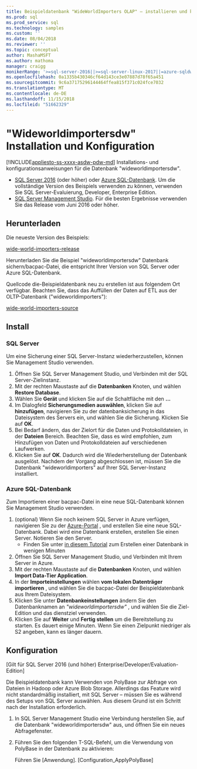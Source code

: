 ```yaml
---
title: Beispieldatenbank "WideWorldImporters OLAP" – installieren und konfigurieren Sie-SQL | Microsoft-Dokumentation
ms.prod: sql
ms.prod_service: sql
ms.technology: samples
ms.custom: ''
ms.date: 08/04/2018
ms.reviewer: ''
ms.topic: conceptual
author: MashaMSFT
ms.author: mathoma
manager: craigg
monikerRange: '>=sql-server-2016||>=sql-server-linux-2017||=azure-sqldw-latest||>=aps-pdw-2016||=sqlallproducts-allversions||=azuresqldb-mi-current'
ms.openlocfilehash: 0a1335b430346cf64d143ce3e07887d78f65a451
ms.sourcegitcommit: 9c6a37175296144464ffea815f371c024fce7032
ms.translationtype: MT
ms.contentlocale: de-DE
ms.lasthandoff: 11/15/2018
ms.locfileid: "51662329"
---
```

# <a name="wideworldimportersdw-installation-and-configuration"></a>"Wideworldimportersdw" Installation und Konfiguration
[!INCLUDE[appliesto-ss-xxxx-asdw-pdw-md](../includes/appliesto-ss-xxxx-asdw-pdw-md.md)]
Installations- und konfigurationsanweisungen für die Datenbank "wideworldimportersdw".

- [SQL Server 2016](https://www.microsoft.com/evalcenter/evaluate-sql-server-2016) (oder höher) oder [Azure SQL-Datenbank](https://azure.microsoft.com/services/sql-database/). Um die vollständige Version des Beispiels verwenden zu können, verwenden Sie SQL Server-Evaluierung, Developer, Enterprise Edition.
- [SQL Server Management Studio](../ssms/download-sql-server-management-studio-ssms.md). Für die besten Ergebnisse verwenden Sie das Release vom Juni 2016 oder höher.

## <a name="download"></a>Herunterladen

Die neueste Version des Beispiels:

[wide-world-importers-release](https://go.microsoft.com/fwlink/?LinkID=800630)

Herunterladen Sie die Beispiel "wideworldimportersdw" Datenbank sichern/bacpac-Datei, die entspricht Ihrer Version von SQL Server oder Azure SQL-Datenbank.

Quellcode die-Beispieldatenbank neu zu erstellen ist aus folgendem Ort verfügbar. Beachten Sie, dass das Auffüllen der Daten auf ETL aus der OLTP-Datenbank ("wideworldimporters"):

[wide-world-importers-source](https://github.com/Microsoft/sql-server-samples/tree/master/samples/databases/wide-world-importers/wwi-dw-database-scripts)

## <a name="install"></a>Install


### <a name="sql-server"></a>SQL Server

Um eine Sicherung einer SQL Server-Instanz wiederherzustellen, können Sie Management Studio verwenden.

1. Öffnen Sie SQL Server Management Studio, und Verbinden mit der SQL Server-Zielinstanz.
2. Mit der rechten Maustaste auf die **Datenbanken** Knoten, und wählen **Restore Database**.
3. Wählen Sie **Gerät** und klicken Sie auf die Schaltfläche mit den **...**
4. Im Dialogfeld **Sicherungsmedien auswählen**, klicken Sie auf **hinzufügen**, navigieren Sie zu der datenbanksicherung in das Dateisystem des Servers ein, und wählen Sie die Sicherung. Klicken Sie auf **OK**.
5. Bei Bedarf ändern, das der Zielort für die Daten und Protokolldateien, in der **Dateien** Bereich. Beachten Sie, dass es wird empfohlen, zum Hinzufügen von Daten und Protokolldateien auf verschiedenen Laufwerken.
6. Klicken Sie auf **OK**. Dadurch wird die Wiederherstellung der Datenbank ausgelöst. Nachdem der Vorgang abgeschlossen ist, müssen Sie die Datenbank "wideworldimporters" auf Ihrer SQL Server-Instanz installiert.

### <a name="azure-sql-database"></a>Azure SQL-Datenbank

Zum Importieren einer bacpac-Datei in eine neue SQL-Datenbank können Sie Management Studio verwenden.

1. (optional) Wenn Sie noch keinem SQL Server in Azure verfügen, navigieren Sie zu der [Azure-Portal](https://portal.azure.com/) , und erstellen Sie eine neue SQL-Datenbank. Dabei wird eine Datenbank erstellen, erstellen Sie einen Server. Notieren Sie den Server.
   - Finden Sie unter [in diesem Tutorial](https://azure.microsoft.com/documentation/articles/sql-database-get-started/) zum Erstellen einer Datenbank in wenigen Minuten
2. Öffnen Sie SQL Server Management Studio, und Verbinden mit Ihrem Server in Azure.
3. Mit der rechten Maustaste auf die **Datenbanken** Knoten, und wählen **Import Data-Tier Application**.
4. In der **Importeinstellungen** wählen **vom lokalen Datenträger importieren** , und wählen Sie die bacpac-Datei der Beispieldatenbank aus Ihrem Dateisystem.
5. Klicken Sie unter **Datenbankeinstellungen** ändern Sie den Datenbanknamen an *"wideworldimportersdw"* , und wählen Sie die Ziel-Edition und das dienstziel verwenden.
6. Klicken Sie auf **Weiter** und **Fertig stellen** um die Bereitstellung zu starten. Es dauert einige Minuten. Wenn Sie einen Zielpunkt niedriger als S2 angeben, kann es länger dauern.

## <a name="configuration"></a>Konfiguration

[Gilt für SQL Server 2016 (und höher) Enterprise/Developer/Evaluation-Edition]

Die Beispieldatenbank kann Verwenden von PolyBase zur Abfrage von Dateien in Hadoop oder Azure Blob Storage. Allerdings das Feature wird nicht standardmäßig installiert, mit SQL Server – müssen Sie es während des Setups von SQL Server auswählen. Aus diesem Grund ist ein Schritt nach der Installation erforderlich.

1. In SQL Server Management Studio eine Verbindung herstellen Sie, auf die Datenbank "wideworldimportersdw" aus, und öffnen Sie ein neues Abfragefenster.
2. Führen Sie den folgenden T-SQL-Befehl, um die Verwendung von PolyBase in der Datenbank zu aktivieren:

   Führen Sie [Anwendung]. [Configuration_ApplyPolyBase]
